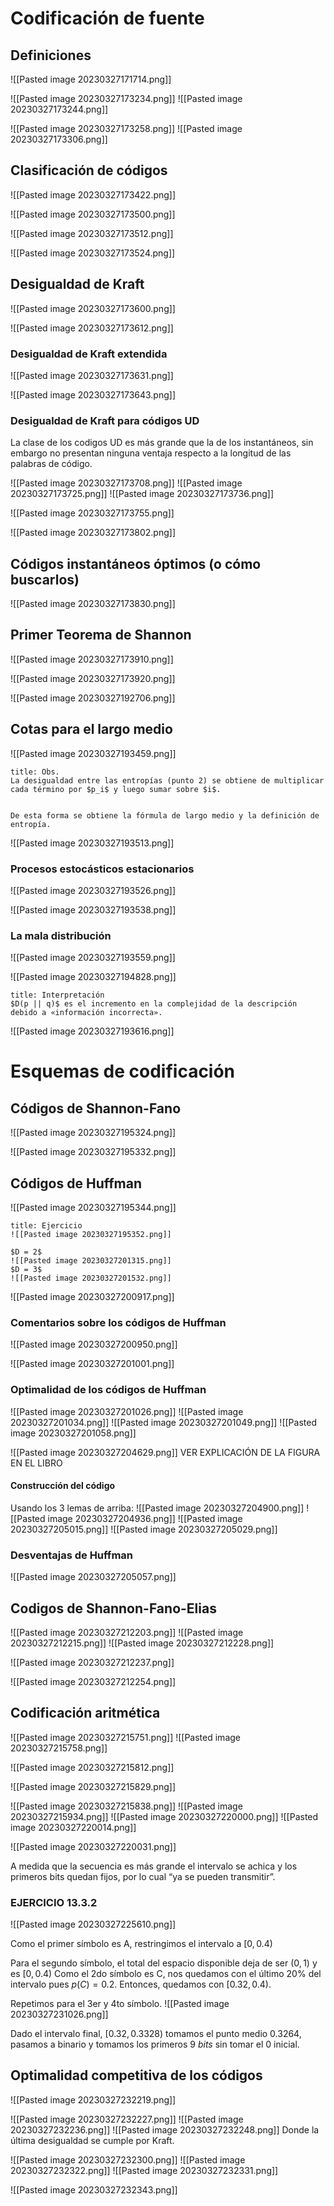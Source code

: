 # Codificación de fuente

## Definiciones
![[Pasted image 20230327171714.png]]

![[Pasted image 20230327173234.png]]
![[Pasted image 20230327173244.png]]

![[Pasted image 20230327173258.png]]
![[Pasted image 20230327173306.png]]

## Clasificación de códigos
![[Pasted image 20230327173422.png]]

![[Pasted image 20230327173500.png]]

![[Pasted image 20230327173512.png]]

![[Pasted image 20230327173524.png]]

## Desigualdad de Kraft

![[Pasted image 20230327173600.png]]

![[Pasted image 20230327173612.png]]


### Desigualdad de Kraft extendida
![[Pasted image 20230327173631.png]]

![[Pasted image 20230327173643.png]]

### Desigualdad de Kraft para códigos UD

La clase de los codigos UD es más grande que la de los instantáneos, sin embargo no presentan ninguna ventaja respecto a la longitud de las palabras de código.

![[Pasted image 20230327173708.png]]
![[Pasted image 20230327173725.png]]
![[Pasted image 20230327173736.png]]

![[Pasted image 20230327173755.png]]

![[Pasted image 20230327173802.png]]

## Códigos instantáneos óptimos (o cómo buscarlos)

![[Pasted image 20230327173830.png]]

## Primer Teorema de Shannon

![[Pasted image 20230327173910.png]]

![[Pasted image 20230327173920.png]]

![[Pasted image 20230327192706.png]]
## Cotas para el largo medio

![[Pasted image 20230327193459.png]]

```ad-note
title: Obs.
La desigualdad entre las entropías (punto 2) se obtiene de multiplicar cada término por $p_i$ y luego sumar sobre $i$.


De esta forma se obtiene la fórmula de largo medio y la definición de entropía.
```


![[Pasted image 20230327193513.png]]

### Procesos estocásticos estacionarios

![[Pasted image 20230327193526.png]]

![[Pasted image 20230327193538.png]]

### La mala distribución

![[Pasted image 20230327193559.png]]

![[Pasted image 20230327194828.png]]

```ad-important
title: Interpretación
$D(p || q)$ es el incremento en la complejidad de la descripción debido a «información incorrecta».
```


![[Pasted image 20230327193616.png]]

# Esquemas de codificación

## Códigos de Shannon-Fano

![[Pasted image 20230327195324.png]]

![[Pasted image 20230327195332.png]]

## Códigos de Huffman

![[Pasted image 20230327195344.png]]

```ad-example
title: Ejercicio
![[Pasted image 20230327195352.png]]

$D = 2$
![[Pasted image 20230327201315.png]]
$D = 3$
![[Pasted image 20230327201532.png]]
```

![[Pasted image 20230327200917.png]]

### Comentarios sobre los códigos de Huffman

![[Pasted image 20230327200950.png]]

![[Pasted image 20230327201001.png]]

### Optimalidad de los códigos de Huffman

![[Pasted image 20230327201026.png]]
![[Pasted image 20230327201034.png]]
![[Pasted image 20230327201049.png]]
![[Pasted image 20230327201058.png]]

![[Pasted image 20230327204629.png]]
VER EXPLICACIÓN DE LA FIGURA EN EL LIBRO

#### Construcción del código
Usando los 3 lemas de arriba:
![[Pasted image 20230327204900.png]]
![[Pasted image 20230327204936.png]]
![[Pasted image 20230327205015.png]]
![[Pasted image 20230327205029.png]]

### Desventajas de Huffman
![[Pasted image 20230327205057.png]]

## Codigos de Shannon-Fano-Elias

![[Pasted image 20230327212203.png]]
![[Pasted image 20230327212215.png]]
![[Pasted image 20230327212228.png]]

![[Pasted image 20230327212237.png]]

![[Pasted image 20230327212254.png]]


## Codificación aritmética

![[Pasted image 20230327215751.png]]
![[Pasted image 20230327215758.png]]

![[Pasted image 20230327215812.png]]

![[Pasted image 20230327215829.png]]

![[Pasted image 20230327215838.png]]
![[Pasted image 20230327215934.png]]
![[Pasted image 20230327220000.png]]
![[Pasted image 20230327220014.png]]

![[Pasted image 20230327220031.png]]

A medida que la secuencia es más grande el intervalo se achica y los primeros bits quedan fijos, por lo cual “ya se pueden transmitir”.

### EJERCICIO 13.3.2
![[Pasted image 20230327225610.png]]

Como el primer símbolo es A, restringimos el intervalo a $[0,0.4)$

Para el segundo símbolo, el total del espacio disponible deja de ser $(0, 1)$ y es $[0,0.4)$
Como el 2do símbolo es C, nos quedamos con el último 20% del intervalo pues $p(C)=0.2$.
Entonces, quedamos con $[0.32, 0.4)$.

Repetimos para el 3er y 4to símbolo.
![[Pasted image 20230327231026.png]]

Dado el intervalo final, $[0.32, 0.3328)$ tomamos el punto medio $0.3264$, pasamos a binario y tomamos los primeros $9$ $bits$ sin tomar el 0 inicial.

## Optimalidad competitiva de los códigos

![[Pasted image 20230327232219.png]]

![[Pasted image 20230327232227.png]]
![[Pasted image 20230327232236.png]]
![[Pasted image 20230327232248.png]]
Donde la última desigualdad se cumple por Kraft.


![[Pasted image 20230327232300.png]]
![[Pasted image 20230327232322.png]]
![[Pasted image 20230327232331.png]]

![[Pasted image 20230327232343.png]]



